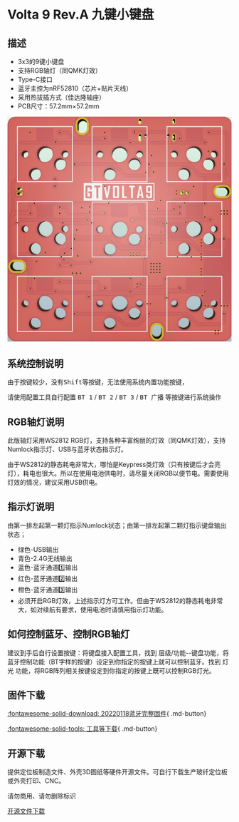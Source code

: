 Volta 9 Rev.A 九键小键盘
=====================

## 描述

- 3x3的9键小键盘
- 支持RGB轴灯（同QMK灯效）
- Type-C接口
- 蓝牙主控为nRF52810（芯片+贴片天线）
- 采用热拔插方式（佳达隆轴座）
- PCB尺寸：57.2mm×57.2mm

![](../img/volta9.jpg "GT Volta9 Rev.A PCB")

## 系统控制说明

由于按键较少，没有<kbd>Shift</kbd>等按键，无法使用系统内置功能按键，

请使用配置工具自行配置 <kbd>BT 1</kbd> / <kbd>BT 2</kbd> / <kbd>BT 3</kbd> / <kbd>BT 广播</kbd> 等按键进行系统操作

## RGB轴灯说明

此版轴灯采用WS2812 RGB灯，支持各种丰富绚丽的灯效（同QMK灯效），支持Numlock指示灯、USB与蓝牙状态指示灯。

由于WS2812的静态耗电非常大，哪怕是Keypress类灯效（只有按键后才会亮灯），耗电也很大。所以在使用电池供电时，请尽量关闭RGB以便节电。需要使用灯效的情况，建议采用USB供电。

## 指示灯说明

由第一排左起第一颗灯指示Numlock状态；由第一排左起第二颗灯指示键盘输出状态；

- 绿色-USB输出
- 青色-2.4G无线输出
- 蓝色-蓝牙通道1️⃣输出
- 红色-蓝牙通道2️⃣输出
- 橙色-蓝牙通道3️⃣输出
- 必须开启RGB灯效，上述指示灯方可工作。但由于WS2812的静态耗电非常大，如对续航有要求，使用电池时请慎用指示灯功能。

## 如何控制蓝牙、控制RGB轴灯

建议到手后自行设置按键：将键盘接入配置工具，找到 层级/功能--键盘功能，将蓝牙控制功能（BT字样的按键）设定到你指定的按键上就可以控制蓝牙。找到 灯光 功能，将RGB阵列相关按键设定到你指定的按键上既可以控制RGB灯光。

## 固件下载

[:fontawesome-solid-download:  20220118蓝牙完整固件](http://glab.online/down/sdk17/volta9-a-nrf52810_kbd_with_sd-20220118-11f8fcbc.hex){ .md-button}

[:fontawesome-solid-tools:  工具等下载](../down/download.md){ .md-button}

## 开源下载

提供定位板制造文件、外壳3D图纸等硬件开源文件。可自行下载生产玻纤定位板或外壳打印、CNC。

请勿商用、请勿删除标识

<a href="https://eyun.baidu.com/s/3bqA4ywZ" class="button">开源文件下载</a>

